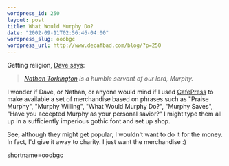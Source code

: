 ```yaml
--- 
wordpress_id: 250
layout: post
title: What Would Murphy Do?
date: "2002-09-11T02:56:46-04:00"
wordpress_slug: ooobgc
wordpress_url: http://www.decafbad.com/blog/?p=250
---
```

<p>Getting religion, <a href="http://scriptingnews.userland.com/backissues/2002/09/10#When:5:16:47PM">Dave says</a>:<blockquote><i><a href="http://www.oreillynet.com/pub/wlg/1969">Nathan Torkington</a> is a humble servant of our lord, Murphy.</i></blockquote>I wonder if Dave, or Nathan, or anyone would mind if I used <a href="http://www.cafepress.com/">CafePress</a> to make available a set of merchandise based on phrases such as "Praise Murphy", "Murphy Willing", "What Would Murphy Do?", "Murphy Saves", "Have you accepted Murphy as your personal savior?"  I might type them all up in a sufficiently imperious gothic font and set up shop.</p>
<p>See, although they might get popular, I wouldn't want to do it for the money.  In fact, I'd give it away to charity.  I just want the merchandise :)</p>
<!--more-->
shortname=ooobgc
